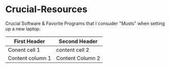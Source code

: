 # Crucial-Resources
Crucial Software &amp; Favorite Programs that I consuder "Musts" when setting up a new laptop.


First Header | Second Header
------------ | -------------
Conent cell 1 | content cell 2
Content column 1 | Content Column 2
